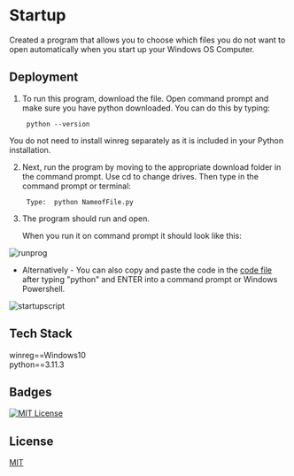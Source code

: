 # Startup 

Created a program that allows you to choose which files you do not want to open automatically when you start up your Windows OS Computer.

## Deployment

1. To run this program, download the file. Open command prompt and make sure you have python downloaded. You can do this by typing:

        python --version

You do not need to install winreg separately as it is included in your Python installation. 


2. Next, run the program by moving to the appropriate download folder in the command prompt. Use cd to change drives. Then type in the command prompt or terminal:



        Type:  python NameofFile.py


3. The program should run and open.


    When you run it on command prompt it should look like this:


![runprog](https://user-images.githubusercontent.com/29739578/229173025-95577ed1-678b-4e2f-9af2-c102852be1d1.jpg)


- Alternatively -
You can also copy and paste the code in the  [code file](###) after typing "python" and ENTER into a command prompt or Windows Powershell.

![startupscript](https://user-images.githubusercontent.com/29739578/229172981-32b4bfd5-ddf4-4bdf-bfb0-e176160444a4.jpg)


## Tech Stack

winreg==Windows10 </br>
python==3.11.3

## Badges

[![MIT License](https://img.shields.io/badge/License-MIT-green.svg)](https://choosealicense.com/licenses/mit/)


## License

[MIT](https://choosealicense.com/licenses/mit/)



   


